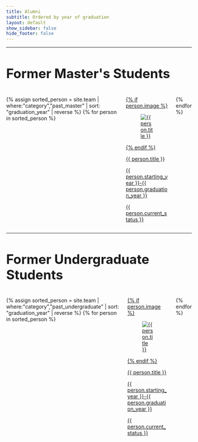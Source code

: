 ```yaml
---
title: Alumni
subtitle: Ordered by year of graduation
layout: default
show_sidebar: false
hide_footer: false
---
```


<!-- <hr>
<h1 style="font-size:35px;">Former Ph.D. Students</h1>
<br>
<div class="columns is-multiline">
{% assign sorted_person = site.team | where:"category","past_phd" | sort: "graduation_year" | reverse %}
{% for person in sorted_person %}
<div class="column is-one-fifth-desktop is-6-tablet">
  <a href="{{ person.url | prepend: site.baseurl }}">
    <div class="card">
      {% if person.image %}
      <div class="card-image">
        <figure class="image is-4by3">
          <img src="{{ person.image }}" alt="{{ person.title }}" />
        </figure>
      </div>
      {% endif %}
      <div class="card-content">
        <p class="title is-5">{{ person.title }}</p>
        <p class="subtitle is-5">{{ person.starting_year }}-{{ person.graduation_year }}</p>
        <p class="subtitle is-5">{{ person.current_status }}</p>
      </div>
    </div>
  </a>
</div>
{% endfor %}
</div> -->

<hr>
<h1 style="font-size:35px;">Former Master's Students</h1>
<br>
<div class="columns is-multiline">
{% assign sorted_person = site.team | where:"category","past_master" | sort: "graduation_year" | reverse %}
{% for person in sorted_person %}
<div class="column is-one-fifth-desktop is-6-tablet">
  <a href="{{ person.url | prepend: site.baseurl }}">
    <div class="card">
      {% if person.image %}
      <div class="card-image">
        <figure class="image is-4by3">
          <img src="{{ person.image }}" alt="{{ person.title }}" />
        </figure>
      </div>
      {% endif %}
      <div class="card-content">
        <p class="title is-5">{{ person.title }}</p>
        <p class="subtitle is-5">{{ person.starting_year }}-{{ person.graduation_year }}</p>
        <p class="subtitle is-5">{{ person.current_status }}</p>
      </div>
    </div>
  </a>
</div>
{% endfor %}
</div>

<hr>
<h1 style="font-size:35px;">Former Undergraduate Students</h1>
<br>
<div class="columns is-multiline">
{% assign sorted_person = site.team | where:"category","past_undergraduate" | sort: "graduation_year" | reverse %}
{% for person in sorted_person %}
<div class="column is-one-fifth-desktop is-6-tablet">
  <a href="{{ person.url | prepend: site.baseurl }}">
    <div class="card">
      {% if person.image %}
      <div class="card-image">
        <figure class="image is-4by3">
          <img src="{{ person.image }}" alt="{{ person.title }}" />
        </figure>
      </div>
      {% endif %}
      <div class="card-content">
        <p class="title is-5">{{ person.title }}</p>
        <p class="subtitle is-5">{{ person.starting_year }}-{{ person.graduation_year }}</p>
        <p class="subtitle is-5">{{ person.current_status }}</p>
      </div>
    </div>
  </a>
</div>
{% endfor %}
</div>

<!-- <hr>
<h1 style="font-size:35px;">Former Postdoctoral Fellows</h1>
<br>
<div class="columns is-multiline">
{% assign sorted_person = site.team | where:"category","past_postdoc" | sort: "graduation_year" | reverse %}
{% for person in sorted_person %}
<div class="column is-one-fifth-desktop is-6-tablet">
  <a href="{{ person.url | prepend: site.baseurl }}">
    <div class="card">
      {% if person.image %}
      <div class="card-image">
        <figure class="image is-4by3">
          <img src="{{ person.image }}" alt="{{ person.title }}" />
        </figure>
      </div>
      {% endif %}
      <div class="card-content">
        <p class="title is-5">{{ person.title }}</p>
        <p class="subtitle is-5">{{ person.starting_year }}-{{ person.graduation_year }}</p>
        <p class="subtitle is-5">{{ person.current_status }}</p>
      </div>
    </div>
  </a>
</div>
{% endfor %}
</div> -->
